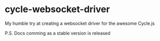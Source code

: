 # cycle-websocket-driver

My humble try at creating a websocket driver for the awesome Cycle.js

P.S. Docs comming as a stable version is released 